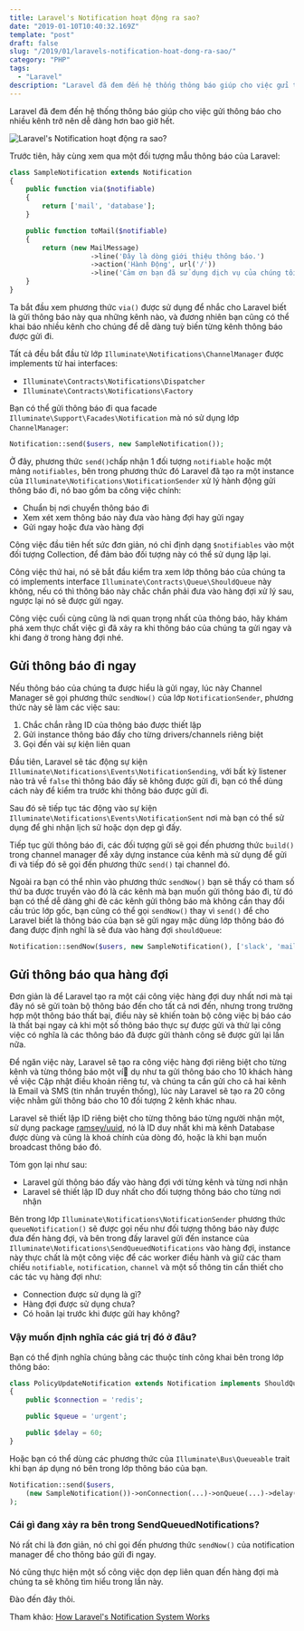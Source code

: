 ```yaml
---
title: Laravel's Notification hoạt động ra sao?
date: "2019-01-10T10:40:32.169Z"
template: "post"
draft: false
slug: "/2019/01/laravels-notification-hoat-dong-ra-sao/"
category: "PHP"
tags:
  - "Laravel"
description: "Laravel đã đem đến hệ thống thông báo giúp cho việc gửi thông báo cho nhiều kênh trở nên dễ dàng hơn bao giờ hết. Chúng ta sẽ tìm hiểu cách hoạt động của chúng trong bài này nhé."
---
```


Laravel đã đem đến hệ thống thông báo giúp cho việc gửi thông báo cho nhiều kênh trở nên dễ dàng hơn bao giờ hết.

![Laravel's Notification hoạt động ra sao?](/images/2019/01/laravel-notifications.png)

Trước tiên, hãy cùng xem qua một đối tượng mẫu thông báo của Laravel:

```php
class SampleNotification extends Notification
{
    public function via($notifiable)
    {
        return ['mail', 'database'];
    }

    public function toMail($notifiable)
    {
        return (new MailMessage)
                    ->line('Đây là dòng giới thiệu thông báo.')
                    ->action('Hành Động', url('/'))
                    ->line('Cảm ơn bạn đã sử dụng dịch vụ của chúng tôi!');
    }
}
```

Ta bắt đầu xem phương thức `via()` được sử dụng để nhắc cho Laravel biết là gửi thông báo này qua những kênh nào, và đương nhiên bạn cũng có thể khai báo nhiều kênh cho chúng để dễ dàng tuỳ biến từng kênh thông báo được gửi đi.

Tất cả đều bắt đầu từ lớp `Illuminate\Notifications\ChannelManager` được implements từ hai interfaces:

*   `Illuminate\Contracts\Notifications\Dispatcher`
*   `Illuminate\Contracts\Notifications\Factory`

Bạn có thể gửi thông báo đi qua facade `Illuminate\Support\Facades\Notification` mà nó sử dụng lớp `ChannelManager`:

```php
Notification::send($users, new SampleNotification());
```

Ở đây, phương thức `send()`chấp nhận 1 đối tượng `notifiable` hoặc một mảng `notifiables`, bên trong phương thức đó Laravel đã tạo ra một instance của `Illuminate\Notifications\NotificationSender` xử lý hành động gửi thông báo đi, nó bao gồm ba công việc chính:

*   Chuẩn bị nơi chuyển thông báo đi
*   Xem xét xem thông báo này đưa vào hàng đợi hay gửi ngay
*   Gửi ngay hoặc đưa vào hàng đợi

Công việc đầu tiên hết sức đơn giản, nó chỉ định dạng `$notifiables` vào một đối tượng Collection, để đảm bảo đối tượng này có thể sử dụng lặp lại.

Công việc thứ hai, nó sẽ bắt đầu kiểm tra xem lớp thông báo của chúng ta có implements interface `Illuminate\Contracts\Queue\ShouldQueue` này không, nếu có thì thông báo này chắc chắn phải đưa vào hàng đợi xử lý sau, ngược lại nó sẽ được gửi ngay.

Công việc cuối cùng cũng là nơi quan trọng nhất của thông báo, hãy khám phá xem thực chất việc gì đã xảy ra khi thông báo của chúng ta gửi ngay và khi đang ở trong hàng đợi nhé.

## Gửi thông báo đi ngay

Nếu thông báo của chúng ta được hiểu là gửi ngay, lúc này Channel Manager sẽ gọi phương thức `sendNow()` của lớp `NotificationSender`, phương thức này sẽ làm các việc sau:

1.  Chắc chắn rằng ID của thông báo được thiết lập
2.  Gửi instance thông báo đấy cho từng drivers/channels riêng biệt
3.  Gọi đến vài sự kiện liên quan

Đầu tiên, Laravel sẽ tác động sự kiện `Illuminate\Notifications\Events\NotificationSending`, với bất kỳ listener nào trả về `false` thì thông báo đấy sẽ không được gửi đi, bạn có thể dùng cách này để kiểm tra trước khi thông báo được gửi đi.

Sau đó sẽ tiếp tục tác động vào sự kiện `Illuminate\Notifications\Events\NotificationSent` nơi mà bạn có thể sử dụng để ghi nhận lịch sử hoặc dọn dẹp gì đấy.

Tiếp tục gửi thông báo đi, các đối tượng gửi sẽ gọi đến phương thức `build()` trong channel manager để xây dựng instance của kênh mà sử dụng để gửi đi và tiếp đó sẽ gọi đến phương thức `send()` tại channel đó.

Ngoài ra bạn có thể nhìn vào phương thức `sendNow()` bạn sẽ thấy có tham số thứ ba được truyền vào đó là các kênh mà bạn muốn gửi thông báo đi, từ đó bạn có thể dễ dàng ghi đè các kênh gửi thông báo mà không cần thay đổi cấu trúc lớp gốc, bạn cũng có thể gọi `sendNow()` thay vì `send()` để cho Laravel biết là thông báo của bạn sẽ gửi ngay mặc dùng lớp thông báo đó đang được định nghĩ là sẽ đưa vào hàng đợi `shouldQueue`:

```php
Notification::sendNow($users, new SampleNotification(), ['slack', 'mail']);
```

## Gửi thông báo qua hàng đợi

Đơn giản là để Laravel tạo ra một cái công việc hàng đợi duy nhất nơi mà tại đây nó sẽ gửi toàn bộ thông báo đến cho tất cả nơi đến, nhưng trong trường hợp một thông báo thất bại, điều này sẽ khiến toàn bộ công việc bị báo cáo là thất bại ngay cả khi một số thông báo thực sự được gửi và thử lại công việc có nghĩa là các thông báo đã được gửi thành công sẽ được gửi lại lần nữa.

Để ngăn việc này, Laravel sẽ tạo ra công việc hàng đợi riêng biệt cho từng kênh và từng thông báo một ví dụ như ta gửi thông báo cho 10 khách hàng về việc Cập nhật điều khoản riêng tư, và chúng ta cần gửi cho cả hai kênh là Email và SMS (tin nhắn truyền thống), lúc này Laravel sẽ tạo ra 20 công việc nhằm gửi thông báo cho 10 đối tượng 2 kênh khác nhau.

Laravel sẽ thiết lập ID riêng biệt cho từng thông báo từng người nhận một, sử dụng package [ramsey/uuid](https://github.com/ramsey/uuid), nó là ID duy nhất khi mà kênh Database được dùng và cũng là khoá chính của dòng đó, hoặc là khi bạn muốn broadcast thông báo đó.

Tóm gọn lại như sau:

*   Laravel gửi thông báo đấy vào hàng đợi với từng kênh và từng nơi nhận
*   Laravel sẽ thiết lập ID duy nhất cho đối tượng thông báo cho từng nơi nhận

Bên trong lớp `Illuminate\Notifications\NotificationSender` phương thức `queueNotification()` sẽ được gọi nếu như đối tượng thông báo này được đưa đến hàng đợi, và bên trong đấy laravel gửi đến instance của `Illuminate\Notifications\SendQueuedNotifications` vào hàng đợi, instance này thực chất là một công việc để các worker điều hành và giữ các tham chiếu `notifiable`, `notification`, `channel` và một số thông tin cần thiết cho các tác vụ hàng đợi như:

*   Connection được sử dụng là gì?
*   Hàng đợi được sử dụng chưa?
*   Có hoãn lại trước khi được gửi hay không?

### Vậy muốn định nghĩa các giá trị đó ở đâu?

Bạn có thể định nghĩa chúng bằng các thuộc tính công khai bên trong lớp thông báo:

```php
class PolicyUpdateNotification extends Notification implements ShouldQueue
{
    public $connection = 'redis';

    public $queue = 'urgent';

    public $delay = 60;
}
```

Hoặc bạn có thể dùng các phương thức của `Illuminate\Bus\Queueable` trait khi bạn áp dụng nó bên trong lớp thông báo của bạn.

```php
Notification::send($users,
    (new SampleNotification())->onConnection(...)->onQueue(...)->delay(...)
);
```

### Cái gì đang xảy ra bên trong SendQueuedNotifications?

Nó rất chi là đơn giản, nó chỉ gọi đến phương thức `sendNow()` của notification manager để cho thông báo gửi đi ngay.

Nó cũng thực hiện một số công việc dọn dẹp liên quan đến hàng đợi mà chúng ta sẽ không tìm hiểu trong lần này.

Đào đến đây thôi.

Tham khảo: [How Laravel's Notification System Works](https://divinglaravel.com/how-laravels-notification-system-works)
